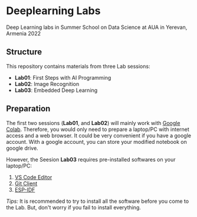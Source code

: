 # Deeplearning Labs

Deep Learning labs in Summer School on Data Science at AUA in Yerevan, Armenia 2022

## Structure
This repository contains materials from three Lab sessions:
- **Lab01**: First Steps with AI Programming
- **Lab02**: Image Recognition
- **Lab03**: Embedded Deep Learning

## Preparation
The first two sessions (**Lab01**, and **Lab02**) will mainly work with [Google Colab](https://colab.research.google.com/). Therefore, you would only need to prepare a laptop/PC with internet access and a web browser. It could be very convenient if you have a google account. With a google account, you can store your modified notebook on google drive.

However, the Seesion **Lab03** requires pre-installed softwares on your laptop/PC:
1. [VS Code Editor](https://code.visualstudio.com/download)
2. [Git Client](https://git-scm.com/downloads/guis)
3. [ESP-IDF](https://github.com/espressif/vscode-esp-idf-extension/blob/master/docs/tutorial/install.md)

*Tips:* It is recommended to try to install all the software before you come to the Lab. But, don't worry if you fail to install everything.